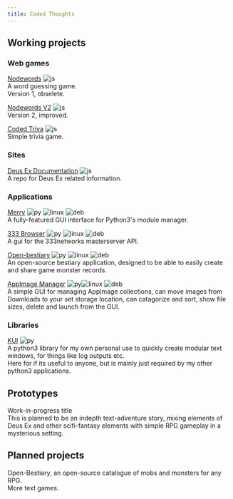 ```yaml
---
title: Coded Thoughts
---
```


## Working projects

### Web games
[Nodewords](https://codedthoughts.github.io/nodewords/) ![js](https://codedthoughts.github.io/img/ctjs.svg)<br>
A word guessing game.<br>
Version 1, obselete.<br>

[Nodewords V2](https://codedthoughts.github.io/nodewords/) ![js](https://codedthoughts.github.io/img/ctjs.svg)<br> 
Version 2, improved.<br>

[Coded Triva](https://codedthoughts.github.io/trivia/) ![js](https://codedthoughts.github.io/img/ctjs.svg)<br> 
Simple trivia game.<br>

### Sites
[Deus Ex Documentation](https://deusexhq.github.io/) ![js](https://codedthoughts.github.io/img/ctjs.svg)<br> 
A repo for Deus Ex related information.<br>

### Applications
[Merry](https://github.com/Kaiz0r/Merry) ![py](https://codedthoughts.github.io/img/ctpyth.svg) ![linux](https://codedthoughts.github.io/img/ctlinux.svg)  ![deb](https://codedthoughts.github.io/img/ctdeb.svg)<br> 
A fully-featured GUI interface for Python3's module manager.<br>

[333 Browser](https://github.com/Kaiz0r/333Browser) ![py](https://codedthoughts.github.io/img/ctpyth.svg) ![linux](https://codedthoughts.github.io/img/ctlinux.svg) ![deb](https://codedthoughts.github.io/img/ctdeb.svg)<br> 
A gui for the 333networks masterserver API.<br>

[Open-bestiary](https://github.com/Kaiz0r/open-bestiary) ![py](https://codedthoughts.github.io/img/ctpyth.svg) ![linux](https://codedthoughts.github.io/img/ctlinux.svg) ![deb](https://codedthoughts.github.io/img/ctdeb.svg) <br> 
An open-source bestiary application, designed to be able to easily create and share game monster records.<br>

[AppImage Manager](https://github.com/Kaiz0r/AppImages-Manager) ![py](https://codedthoughts.github.io/img/ctpyth.svg)![linux](https://codedthoughts.github.io/img/ctlinux.svg) ![deb](https://codedthoughts.github.io/img/ctdeb.svg)<br> 
A simple GUI for managing AppImage collections, can move images from Downloads to your set storage location, can catagorize and sort, show file sizes, delete and launch from the GUI.<br>

### Libraries
[KUI](https://github.com/Kaiz0r/python3-kui) ![py](https://codedthoughts.github.io/img/ctpyth.svg)<br> 
A python3 library for my own personal use to quickly create modular text windows, for things like log outputs etc.<br>
Here for if its useful to anyone, but is mainly just required by my other python3 applications.

## Prototypes
Work-in-progress title<br>
This is planned to be an indepth text-adventure story, mixing elements of Deus Ex and other scifi-fantasy elements with simple RPG gameplay in a mysterious setting.<br>

## Planned projects
Open-Bestiary, an open-source catalogue of mobs and monsters for any RPG.<br>
More text games.<br>
